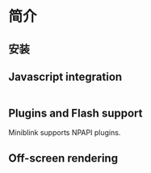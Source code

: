 # 简介


## 安装



## Javascript integration


```python

```

## Plugins and Flash support

Miniblink supports NPAPI plugins.

## Off-screen rendering

